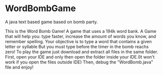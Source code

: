# WordBombGame
A java text based game based on bomb party.

This is the Word Bomb Game!
A game that uses a 194k word bank.
A Game that will help you:
type faster, increase the amount of words you know, and remember spelling.
Your objective is to type a word that contains a given letter or syllable
But you must type before the timer in the bomb reachs zero!
To play the game just download and extract all files in the same folder. 
First, open your IDE and only then open the folder inside your IDE.(It won't work if you open the files outside IDE)
Then, debug the "WordBomb.java" file and enjoy!

